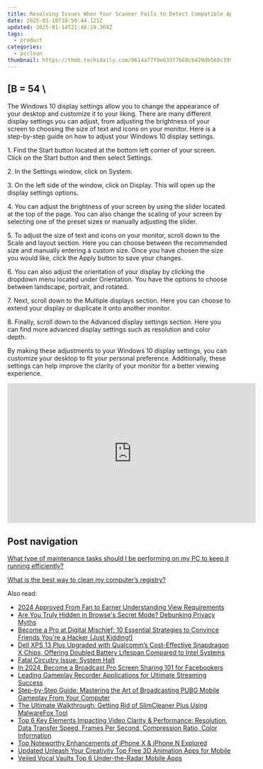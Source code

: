 ```yaml
---
title: Resolving Issues When Your Scanner Fails to Detect Compatible Applications - Insights by YL Computing
date: 2025-01-10T18:59:44.121Z
updated: 2025-01-14T21:48:19.369Z
tags:
  - product
categories:
  - pcclean
thumbnail: https://thmb.techidaily.com/8614a77f9e633f7b68cb429db560c3992306d2b5be6c80ea6d2432a854e4bb42.jpg
---
```


## \[B = 54 \

The Windows 10 display settings allow you to change the appearance of your desktop and customize it to your liking. There are many different display settings you can adjust, from adjusting the brightness of your screen to choosing the size of text and icons on your monitor. Here is a step-by-step guide on how to adjust your Windows 10 display settings. 

1\. Find the Start button located at the bottom left corner of your screen. Click on the Start button and then select Settings.

2\. In the Settings window, click on System.

3\. On the left side of the window, click on Display. This will open up the display settings options. 

4\. You can adjust the brightness of your screen by using the slider located at the top of the page. You can also change the scaling of your screen by selecting one of the preset sizes or manually adjusting the slider.

5\. To adjust the size of text and icons on your monitor, scroll down to the Scale and layout section. Here you can choose between the recommended size and manually entering a custom size. Once you have chosen the size you would like, click the Apply button to save your changes.

6\. You can also adjust the orientation of your display by clicking the dropdown menu located under Orientation. You have the options to choose between landscape, portrait, and rotated.

7\. Next, scroll down to the Multiple displays section. Here you can choose to extend your display or duplicate it onto another monitor.

8\. Finally, scroll down to the Advanced display settings section. Here you can find more advanced display settings such as resolution and color depth. 

By making these adjustments to your Windows 10 display settings, you can customize your desktop to fit your personal preference. Additionally, these settings can help improve the clarity of your monitor for a better viewing experience.

<!-- affiliate ads begin -->
<iframe width="560" height="315" src="https://www.youtube.com/embed/zXUt81WsQpI?si=W3DKIAsa2-qbGadJ" title="YouTube video player" frameborder="0" allow="accelerometer; autoplay; clipboard-write; encrypted-media; gyroscope; picture-in-picture; web-share" referrerpolicy="strict-origin-when-cross-origin" allowfullscreen></iframe>
<!-- affiliate ads end -->

## Post navigation

[What type of maintenance tasks should I be performing on my PC to keep it running efficiently?](https://tools.techidaily.com/pcclean/products/)

[What is the best way to clean my computer’s registry?](https://tools.techidaily.com/pcclean/products/)

<ins class="adsbygoogle"
     style="display:block"
     data-ad-format="autorelaxed"
     data-ad-client="ca-pub-7571918770474297"
     data-ad-slot="1223367746"></ins>

<ins class="adsbygoogle"
     style="display:block"
     data-ad-client="ca-pub-7571918770474297"
     data-ad-slot="8358498916"
     data-ad-format="auto"
     data-full-width-responsive="true"></ins>

<span class="atpl-alsoreadstyle">Also read:</span>
<div><ul>
<li><a href="https://youtube-stream.techidaily.com/2024-approved-from-fan-to-earner-understanding-view-requirements/"><u>2024 Approved From Fan to Earner Understanding View Requirements</u></a></li>
<li><a href="https://win-hot.techidaily.com/are-you-truly-hidden-in-browses-secret-mode-debunking-privacy-myths/"><u>Are You Truly Hidden in Browse's Secret Mode? Debunking Privacy Myths</u></a></li>
<li><a href="https://win-hot.techidaily.com/become-a-pro-at-digital-mischief-10-essential-strategies-to-convince-friends-youre-a-hacker-just-kidding/"><u>Become a Pro at Digital Mischief: 10 Essential Strategies to Convince Friends You're a Hacker (Just Kidding!)</u></a></li>
<li><a href="https://hardware-reviews.techidaily.com/dell-xps-13-plus-upgraded-with-qualcomms-cost-effective-snapdragon-x-chips-offering-doubled-battery-lifespan-compared-to-intel-systems/"><u>Dell XPS 13 Plus Upgraded with Qualcomm’s Cost-Effective Snapdragon X Chips, Offering Doubled Battery Lifespan Compared to Intel Systems</u></a></li>
<li><a href="https://win-howtos.techidaily.com/fatal-circuitry-issue-system-halt/"><u>Fatal Circuitry Issue: System Halt</u></a></li>
<li><a href="https://facebook-clips.techidaily.com/in-2024-become-a-broadcast-pro-screen-sharing-101-for-facebookers/"><u>In 2024, Become a Broadcast Pro Screen Sharing 101 for Facebookers</u></a></li>
<li><a href="https://win-hot.techidaily.com/leading-gameplay-recorder-applications-for-ultimate-streaming-success/"><u>Leading Gameplay Recorder Applications for Ultimate Streaming Success</u></a></li>
<li><a href="https://win-hot.techidaily.com/step-by-step-guide-mastering-the-art-of-broadcasting-pubg-mobile-gameplay-from-your-computer/"><u>Step-by-Step Guide: Mastering the Art of Broadcasting PUBG Mobile Gameplay From Your Computer</u></a></li>
<li><a href="https://win-hot.techidaily.com/the-ultimate-walkthrough-getting-rid-of-slimcleaner-plus-using-malwarefox-tool/"><u>The Ultimate Walkthrough: Getting Rid of SlimCleaner Plus Using MalwareFox Tool</u></a></li>
<li><a href="https://discover-help.techidaily.com/top-6-key-elements-impacting-video-clarity-and-performance-resolution-data-transfer-speed-frames-per-second-compression-ratio-color-information/"><u>Top 6 Key Elements Impacting Video Clarity & Performance: Resolution, Data Transfer Speed, Frames Per Second, Compression Ratio, Color Information</u></a></li>
<li><a href="https://win-hot.techidaily.com/top-noteworthy-enhancements-of-iphone-x-and-iphone-n-explored/"><u>Top Noteworthy Enhancements of iPhone X & iPhone N Explored</u></a></li>
<li><a href="https://ai-video-tools.techidaily.com/updated-unleash-your-creativity-top-free-3d-animation-apps-for-mobile/"><u>Updated Unleash Your Creativity Top Free 3D Animation Apps for Mobile</u></a></li>
<li><a href="https://on-screen-recording.techidaily.com/veiled-vocal-vaults-top-6-under-the-radar-mobile-apps/"><u>Veiled Vocal Vaults Top 6 Under-the-Radar Mobile Apps</u></a></li>
</ul></div>


